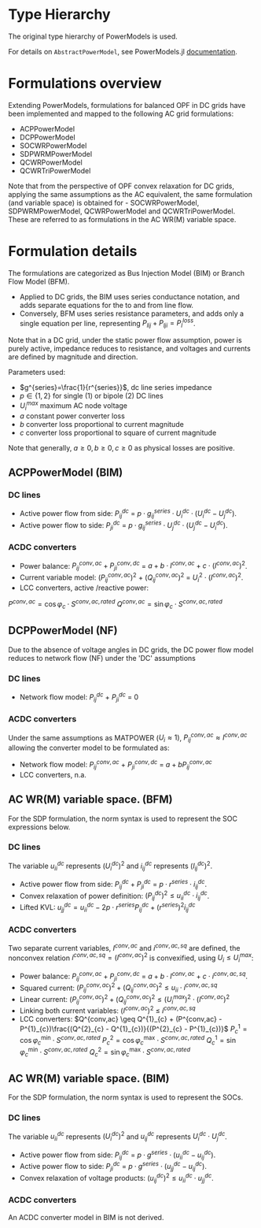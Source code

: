 # Type Hierarchy
The original type hierarchy of PowerModels is used.

For details on `AbstractPowerModel`, see PowerModels.jl [documentation](https://lanl-ansi.github.io/PowerModels.jl/stable/).

#  Formulations overview

Extending PowerModels,  formulations for balanced  OPF in DC grids have been implemented and mapped to the following AC grid formulations:
- ACPPowerModel
- DCPPowerModel
- SOCWRPowerModel
- SDPWRMPowerModel
- QCWRPowerModel
- QCWRTriPowerModel


Note that from the perspective of OPF convex relaxation for DC grids, applying the same assumptions as the AC equivalent, the same formulation (and variable space) is obtained for - SOCWRPowerModel,  SDPWRMPowerModel,  QCWRPowerModel and  QCWRTriPowerModel. These are referred to as formulations in the AC WR(M) variable space.

# Formulation details
The formulations are categorized as Bus Injection Model (BIM) or Branch Flow Model (BFM).
- Applied to DC grids, the BIM uses series conductance notation, and adds separate equations for the to and from line flow.
- Conversely, BFM uses series resistance parameters, and adds only a single equation per line, representing $P_{lij} + P_{lji} = P_{l}^{loss}$.

Note that in a DC grid, under the static power flow assumption, power is purely active, impedance reduces to resistance, and voltages and currents are defined by magnitude and direction.


Parameters used:
- $g^{series}=\frac{1}{r^{series}}$, dc line series impedance
- $p \in \{1,2\}$ for single ($1$) or bipole ($2$) DC lines
- $U_i^{max}$ maximum AC node voltage
- $a$ constant power converter loss
- $b$ converter loss proportional to current magnitude
- $c$ converter loss proportional to square of current magnitude

Note that generally, $a \geq 0, b \geq 0, c \geq 0$ as physical losses are positive.



## ACPPowerModel (BIM)
### DC lines
- Active power flow from side: $P^{dc}_{ij}$ = $p \cdot g^{series}_{ij} \cdot U^{dc}_i \cdot (U^{dc}_i - U^{dc}_j)$.
- Active power flow to side: $P^{dc}_{ji}$ = $p \cdot g^{series}_{ij} \cdot U^{dc}_j \cdot (U^{dc}_j - U^{dc}_i)$.


### ACDC converters
- Power balance: $P^{conv, ac}_{ij} + P^{conv, dc}_{ji}$ = $a + b \cdot I^{conv, ac} + c \cdot (I^{conv, ac})^2$.
- Current variable model: $(P^{conv,ac}_{ij})^2$ + $(Q^{conv,ac}_{ij})^2$ = $U_i^2 \cdot  (I^{conv, ac})^2$.
- LCC converters, active /reactive power:

$P^{conv, ac} = \cos\varphi_{c} \cdot S^{conv,ac,rated}$
$Q^{conv, ac} = \sin\varphi_{c} \cdot S^{conv,ac,rated}$

## DCPPowerModel (NF)
Due to the absence of voltage angles in DC grids, the DC power flow model reduces to network flow (NF) under the 'DC' assumptions
### DC lines
- Network flow model: $P^{dc}_{ij}$ + $P^{dc}_{ji}$ = $0$


### ACDC converters
Under the same assumptions as MATPOWER ($U_i \approx 1$), $P^{conv, ac}_{ij} \approx I^{conv, ac}$ allowing the converter model to be formulated as:
- Network flow model: $P^{conv, ac}_{ij}$ + $P^{conv, dc}_{ji}$ = $a + b P^{conv, ac}_{ij}$
- LCC converters, n.a.

## AC WR(M) variable space.  (BFM)
For the SDP formulation, the norm syntax is used to represent the SOC expressions below.


### DC lines
The variable $u^{dc}_{ii}$ represents $(U^{dc}_{i})^2$ and $i^{dc}_{ij}$ represents $(I^{dc}_{ij})^2$.
- Active power flow from side: $P^{dc}_{ij} + P^{dc}_{ji}$ = $p \cdot r^{series} \cdot i^{dc}_{ij}$.
- Convex relaxation of power definition: $(P^{dc}_{ij})^2 \leq u^{dc}_{ii} \cdot i^{dc}_{ij}$.
- Lifted KVL: $u^{dc}_{jj} = u^{dc}_{ii} -2 p \cdot r^{series} P^{dc}_{ij} + (r^{series})^2 i^{dc}_{ij}$

### ACDC converters
Two separate current variables, $I^{conv, ac}$ and $i^{conv, ac, sq}$ are defined, the nonconvex relation $i^{conv, ac, sq} = (I^{conv, ac})^2$ is convexified, using $U_i \leq U_i^{max}$:
- Power balance: $P^{conv, ac}_{ij} + P^{conv, dc}_{ji}$ = $a + b\cdot I^{conv, ac} + c\cdot i^{conv, ac, sq}$.
- Squared current: $(P^{conv, ac}_{ij})^2 + (Q^{conv, ac}_{ij})^2 \leq  u_{ii} \cdot  i^{conv, ac, sq}$
- Linear current: $(P^{conv, ac}_{ij})^2 + (Q^{conv, ac}_{ij})^2 \leq  (U_i^{max})^2 \cdot  (I^{conv, ac})^2$
- Linking both current variables: $(I^{conv, ac})^2$ $\leq$ $i^{conv, ac, sq}$
- LCC converters:
$Q^{conv,ac} \geq Q^{1}_{c} + (P^{conv,ac} - P^{1}_{c})\frac{(Q^{2}_{c}  - Q^{1}_{c})}{(P^{2}_{c}  - P^{1}_{c})}$
$P^{1}_{c} =  \cos  \varphi_{c}^{\text{min}} \cdot S^{conv,ac,rated}$
$P^{2}_{c} =   \cos \varphi_{c}^{\text{max}} \cdot S^{conv,ac,rated}$
$Q^{1}_{c} =   \sin  \varphi_{c}^{\text{min}} \cdot S^{conv,ac,rated}$
$Q^{2}_{c} =   \sin \varphi_{c}^{\text{max}} \cdot S^{conv,ac,rated}$



## AC WR(M) variable space.  (BIM)
For the SDP formulation, the norm syntax is used to represent the SOCs.


### DC lines
The variable $u^{dc}_{ii}$ represents $(U^{dc}_{i})^2$ and $u^{dc}_{ij}$ represents $U^{dc}_{i}\cdot U^{dc}_{j}$.
- Active power flow from side: $P^{dc}_{ij}$ = $p \cdot g^{series} \cdot (u^{dc}_{ii} - u^{dc}_{ij})$.
- Active power flow to side: $P^{dc}_{ji}$ = $p \cdot g^{series} \cdot (u^{dc}_{jj} - u^{dc}_{ij})$.
- Convex relaxation of voltage products: $(u^{dc}_{ij})^2 \leq u^{dc}_{ii} \cdot u^{dc}_{jj}$.


### ACDC converters
An ACDC converter model in BIM is not derived.
